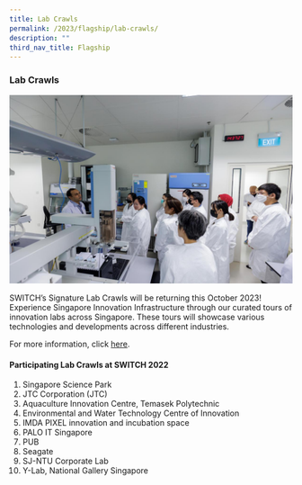 ```yaml
---
title: Lab Crawls
permalink: /2023/flagship/lab-crawls/
description: ""
third_nav_title: Flagship
---
```

### Lab Crawls

![SWITCH Lab Crawls](/images/2023/switch_lab_crawls.jpg)

SWITCH’s Signature Lab Crawls will be returning this October 2023! 
Experience Singapore Innovation Infrastructure through our curated tours of innovation labs across Singapore. These tours will showcase various technologies and developments across different industries.

For more information, click [here](https://switchsg.org/2023/programmes/lab-crawls).

#### Participating Lab Crawls at SWITCH 2022

1. Singapore Science Park
2. JTC Corporation (JTC)
3. Aquaculture Innovation Centre, Temasek Polytechnic
4. Environmental and Water Technology Centre of Innovation
5. IMDA PIXEL innovation and incubation space
6. PALO IT Singapore
7.  PUB
8.  Seagate
9.  SJ-NTU Corporate Lab
10. Y-Lab, National Gallery Singapore